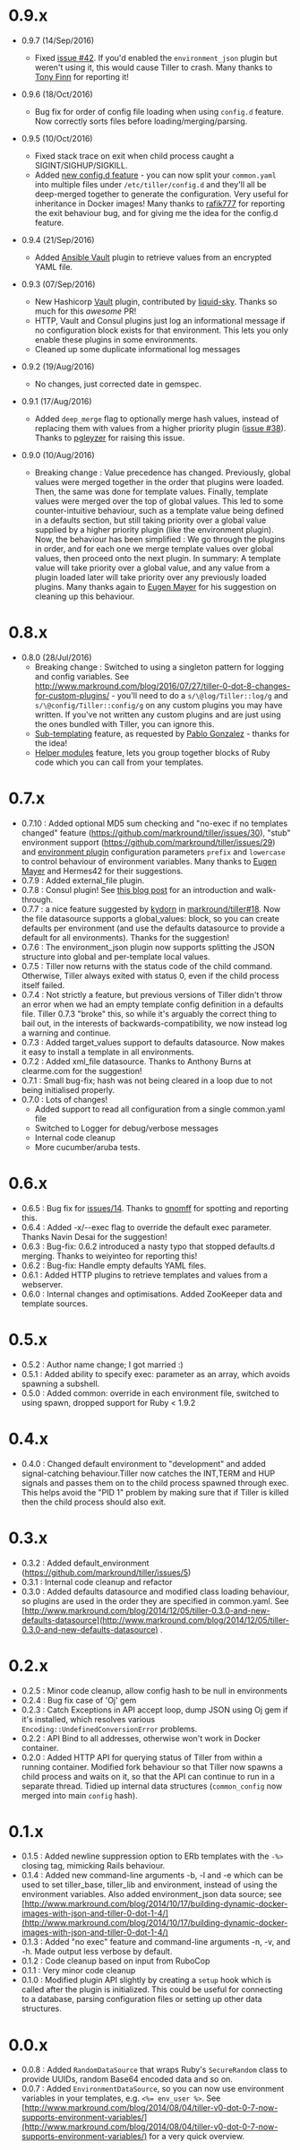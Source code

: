 # 0.9.x 

* 0.9.7 (14/Sep/2016)
  * Fixed [issue #42](https://github.com/markround/tiller/issues/42). If you'd enabled the `environment_json` plugin but weren't using it, this would cause Tiller to crash. Many thanks to [Tony Finn](https://github.com/tonyfinn) for reporting it!

* 0.9.6 (18/Oct/2016)
  * Bug fix for order of config file loading when using `config.d` feature. Now correctly sorts files before loading/merging/parsing.

* 0.9.5 (10/Oct/2016)
  * Fixed stack trace on exit when child process caught a SIGINT/SIGHUP/SIGKILL.
  * Added [new config.d feature](README.md#separate-config-files-under-configd) - you can now split your `common.yaml` into multiple files under `/etc/tiller/config.d` and they'll all be deep-merged together to generate the configuration. Very useful for inheritance in Docker images! Many thanks to [rafik777](https://github.com/rafik777) for reporting the exit behaviour bug, and for giving me the idea for the config.d feature.

* 0.9.4 (21/Sep/2016)
  * Added [Ansible Vault](docs/plugins/ansible_vault.md) plugin to retrieve values from an encrypted YAML file.

* 0.9.3 (07/Sep/2016)
  * New Hashicorp [Vault](https://www.vaultproject.io/) plugin, contributed by [liquid-sky](https://github.com/liquid-sky). Thanks so much for this _awesome_ PR!
  * HTTP, Vault and Consul plugins just log an informational message if no configuration block exists for that environment. This lets you only enable these plugins in some environments.
  * Cleaned up some duplicate informational log messages

* 0.9.2 (19/Aug/2016)
  * No changes, just corrected date in gemspec.

* 0.9.1 (17/Aug/2016)
  * Added `deep_merge` flag to optionally merge hash values, instead of replacing them with values from a higher priority plugin ([issue #38](https://github.com/markround/tiller/issues/38)). Thanks to [pgleyzer](https://github.com/pgleyzer) for raising this issue.

* 0.9.0 (10/Aug/2016)
  * Breaking change : Value precedence has changed. Previously, global values were merged together in the order that plugins were loaded. Then, the same was done for template values. Finally, template values were merged over the top of global values. This led to some counter-intuitive behaviour, such as a template value being defined in a defaults section, but still taking priority over a global value supplied by a higher priority plugin (like the environment plugin). Now, the behaviour has been simplified : We go through the plugins in order, and for each one we merge template values over global values, then proceed onto the next plugin. In summary: A template value will take priority over a global value, and any value from a plugin loaded later will take priority over any previously loaded plugins. Many thanks again to [Eugen Mayer](https://github.com/EugenMayer) for his suggestion on cleaning up this behaviour.


# 0.8.x

* 0.8.0 (28/Jul/2016)
  * Breaking change : Switched to using a singleton pattern for logging and config variables. See http://www.markround.com/blog/2016/07/27/tiller-0-dot-8-changes-for-custom-plugins/ - you'll need to do a `s/\@log/Tiller::log/g` and `s/\@config/Tiller::config/g` on any custom plugins you may have written. If you've not written any custom plugins and are just using the ones bundled with Tiller, you can ignore this.
  * [Sub-templating](README.md#sub-templates) feature, as requested by [Pablo Gonzalez](https://github.com/kydorn) - thanks for the idea!
  * [Helper modules](docs/developers.md#helper-modules) feature, lets you group together blocks of Ruby code which you can call from your templates.



# 0.7.x

* 0.7.10 : Added optional MD5 sum checking and "no-exec if no templates changed" feature (https://github.com/markround/tiller/issues/30), "stub" environment support (https://github.com/markround/tiller/issues/29) and [environment plugin](docs/plugins/environment.md) configuration parameters `prefix` and `lowercase` to control behaviour of environment variables. Many thanks to [Eugen Mayer](https://github.com/EugenMayer) and Hermes42 for their suggestions.
* 0.7.9 : Added external_file plugin.
* 0.7.8 : Consul plugin! See [this blog post](http://www.markround.com/blog/2016/05/12/new-consul-plugin-for-tiller) for an introduction and walk-through.
* 0.7.7 : a nice feature suggested by [kydorn](https://github.com/kydorn) in [markround/tiller#18](https://github.com/markround/tiller/issues/18). Now the file datasource supports a global_values: block, so you can create defaults per environment (and use the defaults datasource to provide a default for all environments). Thanks for the suggestion!
* 0.7.6 : The environment_json plugin now supports splitting the JSON structure into global and per-template local values.
* 0.7.5 : Tiller now returns with the status code of the child command. Otherwise, Tiller always exited with status 0, even if the child process itself failed.
* 0.7.4 :  Not strictly a feature, but previous versions of Tiller didn't throw an error when we had an empty template config definition in a defaults file. Tiller 0.7.3 "broke" this, so while it's arguably the correct thing to bail out, in the interests of backwards-compatibility, we now instead log a warning and continue.
* 0.7.3 : Added target_values support to defaults datasource. Now makes it easy to install a template in all environments.
* 0.7.2 : Added xml_file datasource. Thanks to Anthony Burns at clearme.com for the suggestion!
* 0.7.1 : Small bug-fix; hash was not being cleared in a loop due to not being initialised properly.
* 0.7.0 : Lots of changes!
  * Added support to read all configuration from a single common.yaml file
  * Switched to Logger for debug/verbose messages
  * Internal code cleanup
  * More cucumber/aruba tests.
  
# 0.6.x

* 0.6.5 : Bug fix for [issues/14](https://github.com/markround/tiller/issues/14). Thanks to [gnomff](https://github.com/gnomff) for spotting and reporting this.
* 0.6.4 : Added -x/--exec flag to override the default exec parameter. Thanks Navin Desai for the suggestion!
* 0.6.3 : Bug-fix: 0.6.2 introduced a nasty typo that stopped defaults.d merging. Thanks to weiyinteo for reporting this!
* 0.6.2 : Bug-fix: Handle empty defaults YAML files.
* 0.6.1 : Added HTTP plugins to retrieve templates and values from a webserver.
* 0.6.0 : Internal changes and optimisations. Added ZooKeeper data and template sources.
  
# 0.5.x

* 0.5.2 : Author name change; I got married :)
* 0.5.1 : Added ability to specify exec: parameter as an array, which avoids spawning a subshell.
* 0.5.0 : Added common: override in each environment file, switched to using spawn, dropped support for Ruby < 1.9.2
  
# 0.4.x

* 0.4.0 : Changed default environment to "development" and added signal-catching behaviour.Tiller now catches the INT,TERM and HUP signals and passes them on to the child process spawned through exec. This helps avoid the "PID 1" problem by making sure that if Tiller is killed then the child process should also exit.

# 0.3.x

* 0.3.2 : Added default_environment (https://github.com/markround/tiller/issues/5)
* 0.3.1 : Internal code cleanup and refactor
* 0.3.0 : Added defaults datasource and modified class loading behaviour, so plugins are used in the order they are specified in common.yaml. See [http://www.markround.com/blog/2014/12/05/tiller-0.3.0-and-new-defaults-datasource](http://www.markround.com/blog/2014/12/05/tiller-0.3.0-and-new-defaults-datasource)
.

# 0.2.x

* 0.2.5 : Minor code cleanup, allow config hash to be null in environments
* 0.2.4 : Bug fix case of 'Oj' gem
* 0.2.3 : Catch Exceptions in API accept loop, dump JSON using Oj gem if it's installed, which resolves various `Encoding::UndefinedConversionError` problems.
* 0.2.2 : API Bind to all addresses, otherwise won't work in Docker container.
* 0.2.0 : Added HTTP API for querying status of Tiller from within a running container. Modified fork behaviour so that Tiller now spawns a child process and waits on it, so that the API can continue to run in a separate thread. Tidied up internal data structures (`common_config` now merged into main `config` hash).

# 0.1.x

* 0.1.5 : Added newline suppression option to ERb templates with the `-%>` closing tag, mimicking Rails behaviour.
* 0.1.4 : Added new command-line arguments -b, -l and -e which can be used to set tiller_base, tiller_lib and environment, instead of using the environment variables. Also added environment_json data source; see [http://www.markround.com/blog/2014/10/17/building-dynamic-docker-images-with-json-and-tiller-0-dot-1-4/](http://www.markround.com/blog/2014/10/17/building-dynamic-docker-images-with-json-and-tiller-0-dot-1-4/)
* 0.1.3 : Added "no exec" feature and command-line arguments -n, -v, and -h. Made output less verbose by default.
* 0.1.2 : Code cleanup based on input from RuboCop
* 0.1.1 : Very minor code cleanup
* 0.1.0 : Modified plugin API slightly by creating a `setup` hook which is called after the plugin is initialized. This could be useful for connecting to a database, parsing configuration files or setting up other data structures.

# 0.0.x

* 0.0.8 : Added `RandomDataSource` that wraps Ruby's `SecureRandom` class to provide UUIDs, random Base64 encoded data and so on.
* 0.0.7 : Added `EnvironmentDataSource`, so you can now use environment variables in your templates, e.g. `<%= env_user %>`. See [http://www.markround.com/blog/2014/08/04/tiller-v0-dot-0-7-now-supports-environment-variables/](http://www.markround.com/blog/2014/08/04/tiller-v0-dot-0-7-now-supports-environment-variables/) for a very quick overview.


